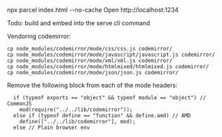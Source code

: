 npx parcel index.html --no-cache
Open http://localhost:1234

Todo: build and embed into the serve cli command

Vendoring codemirror:

```
cp node_modules/codemirror/mode/css/css.js codemirror/
cp node_modules/codemirror/mode/javascript/javascript.js codemirror/
cp node_modules/codemirror/mode/xml/xml.js codemirror/  
cp node_modules/codemirror/mode/htmlmixed/htmlmixed.js codemirror/
cp node_modules/codemirror/mode/json/json.js codemirror/
```

Remove the following block from each of the mode headers:

```
  if (typeof exports == "object" && typeof module == "object") // CommonJS
    mod(require("../../lib/codemirror"));
  else if (typeof define == "function" && define.amd) // AMD
    define(["../../lib/codemirror"], mod);
  else // Plain browser env
```
